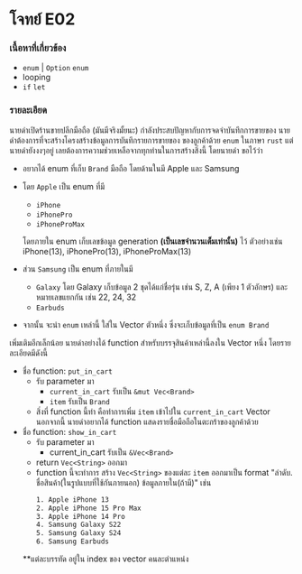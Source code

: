 # โจทย์ E02
### เนื้อหาที่เกี่ยวข้อง
- `enum` | `Option` `enum`
- looping
- `if` `let`

### รายละเอียด
นายดำเปิดร้านขายปลีกมือถือ (มันมีจริงมั้ยนะ) กำลังประสบปัญหากับการจดจำบันทึกการขายของ นายดำต้องการที่จะสร้างโครงสร้างข้อมูลการบันทึกรายการขายของ ของลูกค้าด้วย `enum` ในภาษา `rust` แต่นายดำยังงงๆอยู่ เลยต้องการความช่วยเหลือจากทุกท่านในการสร้างสิ่งนี้ โดยนายดำ ขอไว้ว่า
- อยากได้ enum ที่เก็บ `Brand` มือถือ โดยด้านในมี Apple และ Samsung
- โดย `Apple` เป็น enum ที่มี 
    - `iPhone`
    - `iPhonePro`
    - `iPhoneProMax`

    โดยภายใน enum เก็บเลขข้อมูล generation **(เป็นเลขจำนวนเต็มเท่านั้น)** ไว้ ตัวอย่างเช่น iPhone(13), iPhonePro(13), iPhoneProMax(13)

- ส่วน `Samsung` เป็น enum ที่ภายในมี 
    - `Galaxy` โดย Galaxy เก็บข้อมูล 2 ชุดได้แก่ชื่อรุ่น เช่น S, Z, A (เพียง 1 ตัวอักษร) และหมายเลขแยกกัน เช่น 22, 24, 32 
    - `Earbuds`

- จากนั้น จะนำ `enum` เหล่านี้ ใส่ใน Vector ตัวหนึ่ง ซึ่งจะเก็บข้อมูลที่เป็น `enum Brand`

เพิ่มเติมอีกเล็กน้อย นายดำอย่างได้ function สำหรับบรรจุสินค้าเหล่านี้ลงใน Vector หนึ่ง โดยรายละเอียดมีดังนี้
- ชื่อ function: `put_in_cart`
    - รับ parameter มา
        - `current_in_cart` รับเป็น `&mut Vec<Brand>`
        - `item` รับเป็น `Brand`
    - สิ่งที่ function นี้ทำ คือทำการเพิ่ม `item` เข้าไปใน `current_in_cart` Vector
นอกจากนี้ นายดำอยากได้ function แสดงรายชื่อมือถือในตะกร้าของลูกค้าด้วย
- ชื่อ function: `show_in_cart`
    - รับ parameter มา
        - current_in_cart รับเป็น `&Vec<Brand>`
    - return `Vec<String>` ออกมา
    - function นี้จะทำการ สร้าง `Vec<String>` ของแต่ละ `item` ออกมาเป็น format "ลำดับ. ชื่อสินค้า(ในรูปแบบที่ใช้กันภายนอก) ข้อมูลภายใน(ถ้ามี)" เช่น
        ``` bash
        1. Apple iPhone 13
        2. Apple iPhone 15 Pro Max
        3. Apple iPhone 14 Pro
        4. Samsung Galaxy S22
        5. Samsung Galaxy S24
        6. Samsung Earbuds
        ```
    **แต่ละบรรทัด อยู่ใน index ของ vector คนละตำแหน่ง